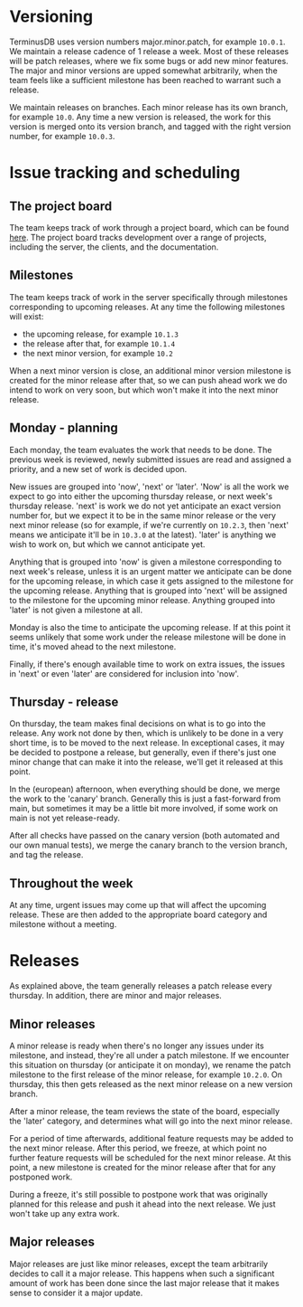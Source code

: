 # Versioning
TerminusDB uses version numbers major.minor.patch, for example `10.0.1`.
We maintain a release cadence of 1 release a week. Most of these
releases will be patch releases, where we fix some bugs or add new
minor features. The major and minor versions are upped somewhat
arbitrarily, when the team feels like a sufficient milestone has been
reached to warrant such a release.

We maintain releases on branches. Each minor release has its own
branch, for example `10.0`. Any time a new version is released, the
work for this version is merged onto its version branch, and tagged
with the right version number, for example `10.0.3`.

# Issue tracking and scheduling

## The project board
The team keeps track of work through a project board, which can be
found [here](https://github.com/orgs/terminusdb/projects/3). The
project board tracks development over a range of projects, including
the server, the clients, and the documentation.

## Milestones
The team keeps track of work in the server specifically through
milestones corresponding to upcoming releases. At any time the
following milestones will exist:
- the upcoming release, for example `10.1.3`
- the release after that, for example `10.1.4`
- the next minor version, for example `10.2`

When a next minor version is close, an additional minor version
milestone is created for the minor release after that, so we can push
ahead work we do intend to work on very soon, but which won't make it
into the next minor release.

## Monday - planning
Each monday, the team evaluates the work that needs to be done. The
previous week is reviewed, newly submitted issues are read and
assigned a priority, and a new set of work is decided upon.

New issues are grouped into 'now', 'next' or 'later'. 'Now' is all the
work we expect to go into either the upcoming thursday release, or
next week's thursday release. 'next' is work we do not yet anticipate
an exact version number for, but we expect it to be in the same minor
release or the very next minor release (so for example, if we're
currently on `10.2.3`, then 'next' means we anticipate it'll be in
`10.3.0` at the latest). 'later' is anything we wish to work on, but
which we cannot anticipate yet.

Anything that is grouped into 'now' is given a milestone corresponding
to next week's release, unless it is an urgent matter we anticipate
can be done for the upcoming release, in which case it gets assigned
to the milestone for the upcoming release. Anything that is grouped
into 'next' will be assigned to the milestone for the upcoming minor
release. Anything grouped into 'later' is not given a milestone at all.

Monday is also the time to anticipate the upcoming release. If at this
point it seems unlikely that some work under the release milestone
will be done in time, it's moved ahead to the next milestone.

Finally, if there's enough available time to work on extra issues, the
issues in 'next' or even 'later' are considered for inclusion into
'now'.

## Thursday - release
On thursday, the team makes final decisions on what is to go into the
release. Any work not done by then, which is unlikely to be done in a
very short time, is to be moved to the next release. In exceptional
cases, it may be decided to postpone a release, but generally, even if
there's just one minor change that can make it into the release, we'll
get it released at this point.

In the (european) afternoon, when everything should be done, we merge
the work to the 'canary' branch. Generally this is just a fast-forward
from main, but sometimes it may be a little bit more involved, if some
work on main is not yet release-ready.

After all checks have passed on the canary version (both automated and
our own manual tests), we merge the canary branch to the version
branch, and tag the release.

## Throughout the week
At any time, urgent issues may come up that will affect the upcoming
release. These are then added to the appropriate board category and
milestone without a meeting.

# Releases

As explained above, the team generally releases a patch release every
thursday. In addition, there are minor and major releases.

## Minor releases
A minor release is ready when there's no longer any issues under its
milestone, and instead, they're all under a patch milestone. If we
encounter this situation on thursday (or anticipate it on monday), we
rename the patch milestone to the first release of the minor release,
for example `10.2.0`. On thursday, this then gets released as the next
minor release on a new version branch.

After a minor release, the team reviews the state of the board,
especially the 'later' category, and determines what will go into the
next minor release.

For a period of time afterwards, additional feature requests may be
added to the next minor release.  After this period, we freeze, at
which point no further feature requests will be scheduled for the next
minor release. At this point, a new milestone is created for the minor
release after that for any postponed work.

During a freeze, it's still possible to postpone work that was
originally planned for this release and push it ahead into the next
release. We just won't take up any extra work.

## Major releases
Major releases are just like minor releases, except the team
arbitrarily decides to call it a major release. This happens when such
a significant amount of work has been done since the last major
release that it makes sense to consider it a major update.
